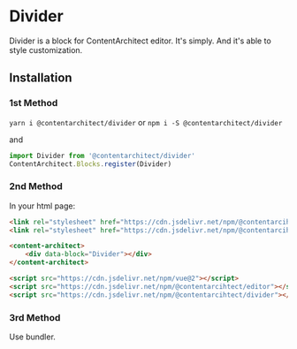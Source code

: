 # Divider

Divider is a block for ContentArchitect editor. It's simply. And it's able to style customization.

## Installation
### 1st Method

```yarn i @contentarchitect/divider``` or ```npm i -S @contentarchitect/divider```

and

```js
import Divider from '@contentarchitect/divider'
ContentArchitect.Blocks.register(Divider)
```

### 2nd Method
In your html page:

```html
<link rel="stylesheet" href="https://cdn.jsdelivr.net/npm/@contentarcihtect/editor/ContentArchitect.css">
<link rel="stylesheet" href="https://cdn.jsdelivr.net/npm/@contentarcihtect/divider/src/theme.extract.css">

<content-architect>
	<div data-block="Divider"></div>
</content-architect>

<script src="https://cdn.jsdelivr.net/npm/vue@2"></script>
<script src="https://cdn.jsdelivr.net/npm/@contentarcihtect/editor"></script>
<script src="https://cdn.jsdelivr.net/npm/@contentarcihtect/divider"></script>
```

### 3rd Method
Use bundler.